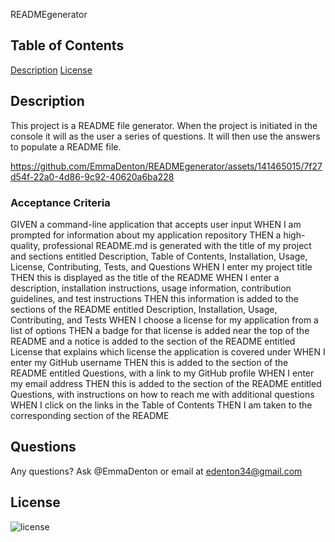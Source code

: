 
  READMEgenerator

  ## Table of Contents
  [Description](#description)
  [License](#license)
  
  ## Description

  This project is a README file generator. When the project is initiated in the console it will as the user a series of questions. It will then use the answers to populate a README file.

https://github.com/EmmaDenton/READMEgenerator/assets/141465015/7f27d54f-22a0-4d86-9c92-40620a6ba228

### Acceptance Criteria  
GIVEN a command-line application that accepts user input
WHEN I am prompted for information about my application repository
THEN a high-quality, professional README.md is generated with the title of my project and sections entitled Description, Table of Contents, Installation, Usage, License, Contributing, Tests, and Questions
WHEN I enter my project title
THEN this is displayed as the title of the README
WHEN I enter a description, installation instructions, usage information, contribution guidelines, and test instructions
THEN this information is added to the sections of the README entitled Description, Installation, Usage, Contributing, and Tests
WHEN I choose a license for my application from a list of options
THEN a badge for that license is added near the top of the README and a notice is added to the section of the README entitled License that explains which license the application is covered under
WHEN I enter my GitHub username
THEN this is added to the section of the README entitled Questions, with a link to my GitHub profile
WHEN I enter my email address
THEN this is added to the section of the README entitled Questions, with instructions on how to reach me with additional questions
WHEN I click on the links in the Table of Contents
THEN I am taken to the corresponding section of the README

  ## Questions
  Any questions? Ask @EmmaDenton or email at edenton34@gmail.com
  
  ## License
  ![license](https://img.shields.io/badge/license-MIT-blue.svg)
  
